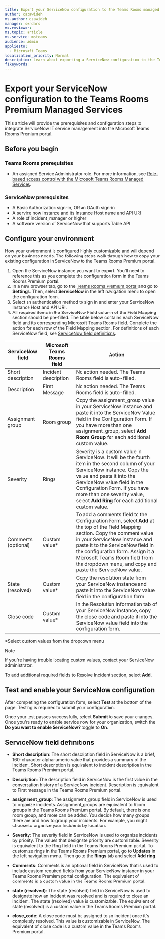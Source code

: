```yaml
---
title: Export your ServiceNow configuration to the Teams Rooms managed service portal
author: cazawideh
ms.author: czawideh
manager: serdars
ms.reviewer: 
ms.topic: article
ms.service: msteams
audience: Admin
appliesto: 
  - Microsoft Teams
localization_priority: Normal
description: Learn about exporting a ServiceNow configuration to the Teams Rooms managed service portal
f1keywords: 
---
```


# Export your ServiceNow configuration to the Teams Rooms Premium Managed Services

This article will provide the prerequisites and configuration steps to integrate ServiceNow IT service management into the Microsoft Teams Rooms Premium portal.

## Before you begin

### Teams Rooms prerequisites

- An assigned Service Administrator role. For more information, see [Role-based access control with the Microsoft Teams Rooms Managed Services](microsoft-teams-rooms-premium-rbac.md).

### ServiceNow prerequisites

- A Basic Authorization sign-in, OR an OAuth sign-in
- A service now instance and its Instance Host name and API URI
- A role of incident_manager or higher
- A software version of ServiceNow that supports Table API

## Configure your environment

How your environment is configured highly customizable and will depend on your business needs. The following steps walk through how to copy your existing configuration in ServiceNow to the Teams Rooms Premium portal.

1. Open the ServiceNow instance you want to export. You'll need to reference this as you complete the configuration form in the Teams Rooms Premium portal.
2. In a new browser tab, go to the [Teams Rooms Premium portal](https://portal.rooms.microsoft.com/) and go to **Settings**. Then, select **ServiceNow** in the left navigation menu to open the configuration form.
3. Select an authentication method to sign in and enter your ServiceNow Instance Host and API URI.
4. All required items in the ServiceNow Field column of the Field Mapping section should be pre-filled. The table below contains each ServiceNow field and its corresponding Microsoft Teams Rooms field. Complete the action for each row of the Field Mapping section. For definitions of each ServiceNow field, see [ServiceNow field definitions](#servicenow-field-definitions).

| **ServiceNow field** | **Microsoft Teams Rooms field** | **Action** |
| --- | --- | --- |
| Short description | Incident description | No action needed. The Teams Rooms field is auto-filled. |
| Description | First Message | No action needed. The Teams Rooms field is auto-filled. |
| Assignment group | Room group | Copy the assignment\_group value in your ServiceNow instance and paste it into the ServiceNow Value field in the Configuration Form. If you have more than one assignment\_group, select **Add Room Group** for each additional custom value. |
| Severity | Rings | Severity is a custom value in ServiceNow. It will be the fourth item in the second column of your ServiceNow instance. Copy the value and paste it into the ServiceNow value field in the Configuration Form. If you have more than one severity value, select **Add Ring** for each additional custom value. |
| Comments (optional) | Custom value* | To add a comments field to the Configuration Form, select **Add** at the top of the Field Mapping section. Copy the comment value in your ServiceNow instance and paste it to the ServiceNow field in the configuration form. Assign it a Microsoft Teams Room field from the dropdown menu, and copy and paste the ServiceNow value. |
| State (resolved) | Custom value* | Copy the resolution state from your ServiceNow instance and paste it into the ServiceNow value field in the configuration form. |
| Close code | Custom value* | In the Resolution Information tab of your ServiceNow instance, copy the close code and paste it into the ServiceNow value field into the configuration form. |

*Select custom values from the dropdown menu

>[!NOTE]
>If you're having trouble locating custom values, contact your ServiceNow administrator.

To add additional required fields to Resolve Incident section, select **Add**.

## Test and enable your ServiceNow configuration

After completing the configuration form, select **Test** at the bottom of the page. Testing is required to submit your configuration.

Once your test passes successfully, select **Submit** to save your changes. Once you're ready to enable service now for your organization, switch the **Do you want to enable ServiceNow?** toggle to **On**.

## ServiceNow field definitions

- **Short description**: The short description field in ServiceNow is a brief, 160-character alphanumeric value that provides a summary of the incident. Short description is equivalent to incident description in the Teams Rooms Premium portal.

- **Description**: The description field in ServiceNow is the first value in the conversation history of a ServiceNow incident. Description is equivalent to First message in the Teams Rooms Premium portal.

- **assignment_group**: The assignment_group field in ServiceNow is used to organize incidents. Assignment_groups are equivalent to Room groups in the Teams Rooms Premium portal. By default, there is one room group, and more can be added. You decide how many groups there are and how to group your incidents. For example, you might choose to organize your incidents by location.

- **Severity**: The severity field in ServiceNow is used to organize incidents by priority. The values that designate priority are customizable. Severity is equivalent to the Ring field in the Teams Rooms Premium portal. To customize rings in the Teams Rooms Premium portal, go to **Updates** in the left navigation menu. Then go to the **Rings** tab and select **Add ring**.

- **Comments**: Comments is an optional field in ServiceNow that is used to include custom required fields from your ServiceNow instance in your Teams Rooms Premium portal configuration. The equivalent of comments is a custom value in the Teams Rooms Premium portal.

- **state (resolved)**: The state (resolved) field in ServiceNow is used to designate how an incident was resolved and is required to close an incident. The state (resolved) value is customizable. The equivalent of state (resolved) is a custom value in the Teams Rooms Premium portal.

- **close_code**: A close code must be assigned to an incident once it's completely resolved. This value is customizable in ServiceNow. The equivalent of close code is a custom value in the Teams Rooms Premium portal.
